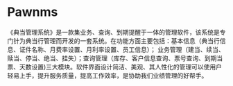 # Pawnms
 《典当管理系统》是一款集业务、查询、到期提醒于一体的管理软件，该系统是专门针为典当行管理而开发的一套系统。在功能方面主要包括：基本信息（典当行信息、证件名称、月费率设置、月利率设置、员工信息）； 业务管理（建当、续当、赎当、停当、绝当、挂失）；查询管理（库存、客户信息查询、票号查询、到期当票、天数设置)三大模块。软件界面设计简洁、美观、其人性化的管理可以使用户轻易上手，提升服务质量，提高工作效率，是协助我们业绩管理的好帮手。
